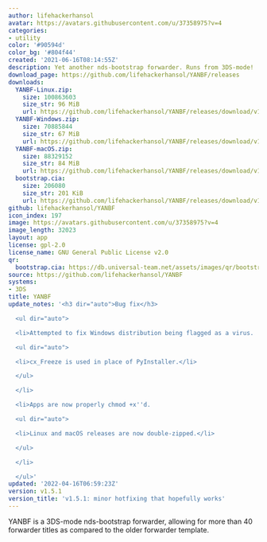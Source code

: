 ```yaml
---
author: lifehackerhansol
avatar: https://avatars.githubusercontent.com/u/37358975?v=4
categories:
- utility
color: '#90594d'
color_bg: '#804f44'
created: '2021-06-16T08:14:55Z'
description: Yet another nds-bootstrap forwarder. Runs from 3DS-mode!
download_page: https://github.com/lifehackerhansol/YANBF/releases
downloads:
  YANBF-Linux.zip:
    size: 100863603
    size_str: 96 MiB
    url: https://github.com/lifehackerhansol/YANBF/releases/download/v1.5.1/YANBF-Linux.zip
  YANBF-Windows.zip:
    size: 70885844
    size_str: 67 MiB
    url: https://github.com/lifehackerhansol/YANBF/releases/download/v1.5.1/YANBF-Windows.zip
  YANBF-macOS.zip:
    size: 88329152
    size_str: 84 MiB
    url: https://github.com/lifehackerhansol/YANBF/releases/download/v1.5.1/YANBF-macOS.zip
  bootstrap.cia:
    size: 206080
    size_str: 201 KiB
    url: https://github.com/lifehackerhansol/YANBF/releases/download/v1.5.1/bootstrap.cia
github: lifehackerhansol/YANBF
icon_index: 197
image: https://avatars.githubusercontent.com/u/37358975?v=4
image_length: 32023
layout: app
license: gpl-2.0
license_name: GNU General Public License v2.0
qr:
  bootstrap.cia: https://db.universal-team.net/assets/images/qr/bootstrap-cia.png
source: https://github.com/lifehackerhansol/YANBF
systems:
- 3DS
title: YANBF
update_notes: '<h3 dir="auto">Bug fix</h3>

  <ul dir="auto">

  <li>Attempted to fix Windows distribution being flagged as a virus.

  <ul dir="auto">

  <li>cx_Freeze is used in place of PyInstaller.</li>

  </ul>

  </li>

  <li>Apps are now properly chmod +x''d.

  <ul dir="auto">

  <li>Linux and macOS releases are now double-zipped.</li>

  </ul>

  </li>

  </ul>'
updated: '2022-04-16T06:59:23Z'
version: v1.5.1
version_title: 'v1.5.1: minor hotfixing that hopefully works'
---
```

YANBF is a 3DS-mode nds-bootstrap forwarder, allowing for more than 40 forwarder titles as compared to the older forwarder template.